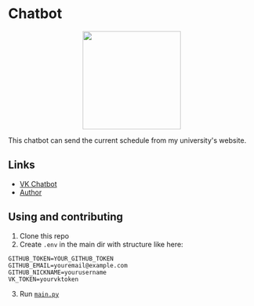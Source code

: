 # Chatbot

<div style="text-align: center;">
<img src="https://sun9-77.userapi.com/impg/JZbnMPgpNduLstd7ai6ttA3AwpHo-aWnFjc99Q/o_Yv-qKlURY.jpg?size=900x900&quality=95&sign=3d40efc1794240c37d9a25a0a19b4fa7&type=album" width="200px"/>
</div>

This chatbot can send the current schedule from my university's website.

## Links

- [VK Chatbot](https://vk.com/moranepabot)
- [Author](https://vk.com/tankalxat34)

## Using and contributing

1. Clone this repo
2. Create `.env` in the main dir with structure like here:

```env
GITHUB_TOKEN=YOUR_GITHUB_TOKEN
GITHUB_EMAIL=youremail@example.com
GITHUB_NICKNAME=yourusername
VK_TOKEN=yourvktoken
```

3. Run [`main.py`](https://github.com/tankalxat34/public-vk-ranepa-mobot/blob/main/main.py)